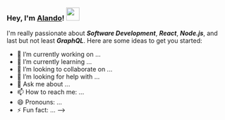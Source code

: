 ### Hey, I'm [Alando](https://appling.dev)! <img src="https://media.giphy.com/media/hvRJCLFzcasrR4ia7z/giphy.gif" width="30px">
I'm really passionate about ***Software Development***, ***React***, ***Node.js***, and last but not least ***GraphQL***.
Here are some ideas to get you started:

- 🔭 I’m currently working on ...
- 🌱 I’m currently learning ...
- 👯 I’m looking to collaborate on ...
- 🤔 I’m looking for help with ...
- 💬 Ask me about ...
- 📫 How to reach me: ...
- 😄 Pronouns: ...
- ⚡ Fun fact: ...
-->
